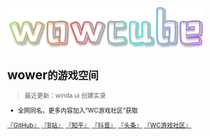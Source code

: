 <!-- _coverpage.md -->

![logo](_media/wowcube.png)

# wower<small>的游戏空间</small>

> 最近更新：winda ui 创建实录

- 全网同名，更多内容加入“WC游戏社区”获取

[『GitHub』](https://github.com/usiege)
[『B站』](https://space.bilibili.com/38532242)
[『知乎』](https://www.zhihu.com/people/uwuneng)
[『抖音』](https://www.douyin.com/user/MS4wLjABAAAAWZZwAj3K-Moaee9AAFuYqi6CRWfC29At1CHheP3ubYgxh3ceYT88_oFgwaTPW9su)
[『头条』](https://www.toutiao.com/c/user/token/MS4wLjABAAAA4zplmobzTGF2I3-eRVcwWEA4kMdbfDzOlkZpvhphOzw)
[『WC游戏社区』](https://kook.top/EGosAW)

<!-- [『Get Started』](#docsify) -->


<!-- 背景图片 -->

<!-- ![](_media/wind.png) -->

<!-- 背景色 -->

<!-- ![color](#f0f0f0) -->
